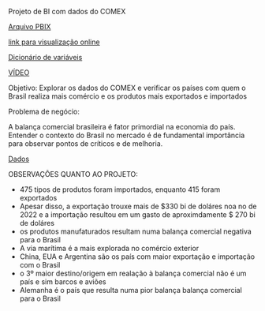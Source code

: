 Projeto de BI com dados do COMEX

[Arquivo PBIX](https://1drv.ms/u/s!AmOCIYdVhZGmhPZyrx0vw_GlznIVzA?e=3G32Rb)

[link para visualização online](https://app.powerbi.com/view?r=eyJrIjoiNWI4ZDlkYzktYjg3OC00MTk4LTg0Y2YtYTQwZmYzM2Q3NDg4IiwidCI6Ijk5N2I2Y2U2LTFlNTktNDJhNC1hNWMwLWNjZDQ0MmMwYmZmNSJ9)

[Dicionário de variáveis](https://github.com/camilamaestrelli/MBA_Data-Science/blob/main/Projects/Data%20Analytics/dicvariaveis_econ_comex.xlsx)


[VÍDEO](https://youtu.be/cgtta_63j9I)



Objetivo: Explorar os dados do COMEX e verificar os países com quem o Brasil realiza mais comércio e os produtos mais exportados e importados

Problema de negócio:

A balança comercial brasileira é fator primordial na economia do país. Entender o contexto do Brasil no mercado é de fundamental importância para observar pontos de críticos e de melhoria.


[Dados](https://www.gov.br/mdic/pt-br/assuntos/comercio-exterior/estatisticas/base-de-dados-bruta)






OBSERVAÇÕES QUANTO AO PROJETO:
- 475 tipos de produtos foram importados, enquanto 415 foram exportados
- Apesar disso, a exportação trouxe mais de $330 bi de doláres noa no de 2022 e a importação resultou em um gasto de aproximdamente $ 270 bi de doláres
- os produtos manufaturados resultam numa balança comercial negativa para o Brasil
- A via marítima é a mais explorada no comércio exterior
- China, EUA e Argentina são os país com maior exportação e importação com o Brasil
- o 3º maior destino/origem em realação à balança comercial não é um país e sim barcos e aviões
- Alemanha é o país que resulta numa pior balança balança comercial para o Brasil


